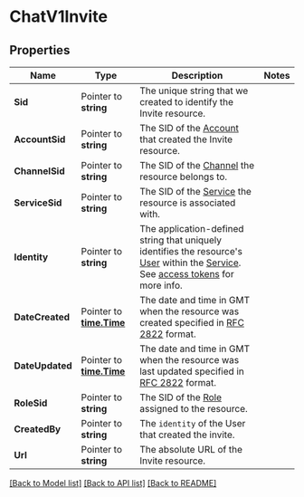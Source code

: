 # ChatV1Invite

## Properties

Name | Type | Description | Notes
------------ | ------------- | ------------- | -------------
**Sid** | Pointer to **string** | The unique string that we created to identify the Invite resource. |
**AccountSid** | Pointer to **string** | The SID of the [Account](https://www.twilio.com/docs/api/rest/account) that created the Invite resource. |
**ChannelSid** | Pointer to **string** | The SID of the [Channel](https://www.twilio.com/docs/api/chat/rest/channels) the resource belongs to. |
**ServiceSid** | Pointer to **string** | The SID of the [Service](https://www.twilio.com/docs/api/chat/rest/services) the resource is associated with. |
**Identity** | Pointer to **string** | The application-defined string that uniquely identifies the resource's [User](https://www.twilio.com/docs/api/chat/rest/users) within the [Service](https://www.twilio.com/docs/api/chat/rest/services). See [access tokens](https://www.twilio.com/docs/api/chat/guides/create-tokens) for more info. |
**DateCreated** | Pointer to [**time.Time**](time.Time.md) | The date and time in GMT when the resource was created specified in [RFC 2822](http://www.ietf.org/rfc/rfc2822.txt) format. |
**DateUpdated** | Pointer to [**time.Time**](time.Time.md) | The date and time in GMT when the resource was last updated specified in [RFC 2822](http://www.ietf.org/rfc/rfc2822.txt) format. |
**RoleSid** | Pointer to **string** | The SID of the [Role](https://www.twilio.com/docs/api/chat/rest/roles) assigned to the resource. |
**CreatedBy** | Pointer to **string** | The `identity` of the User that created the invite. |
**Url** | Pointer to **string** | The absolute URL of the Invite resource. |

[[Back to Model list]](../README.md#documentation-for-models) [[Back to API list]](../README.md#documentation-for-api-endpoints) [[Back to README]](../README.md)


